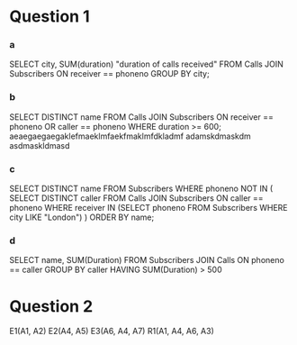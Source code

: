 # Question 1
### a
SELECT city, SUM(duration) "duration of calls received"
FROM Calls
JOIN Subscribers
ON receiver == phoneno
GROUP BY city;

### b
SELECT DISTINCT name
FROM Calls
JOIN Subscribers
ON receiver == phoneno OR caller == phoneno
WHERE duration >= 600;
aeaegaegaegaklefmaeklmfaekfmaklmfdkladmf
adamskdmaskdm
asdmaskldmasd

### c
SELECT DISTINCT name
FROM Subscribers
WHERE phoneno NOT IN (
    SELECT DISTINCT caller 
    FROM Calls
    JOIN Subscribers
    ON caller == phoneno
    WHERE receiver IN (SELECT phoneno
    FROM Subscribers
    WHERE city LIKE "London")
)
ORDER BY name;

### d
SELECT name, SUM(Duration) FROM Subscribers
JOIN Calls
ON phoneno == caller
GROUP BY caller
HAVING SUM(Duration) > 500

# Question 2
E1(A1, A2)
E2(A4, A5)
E3(A6, A4, A7)
R1(A1, A4, A6, A3)
